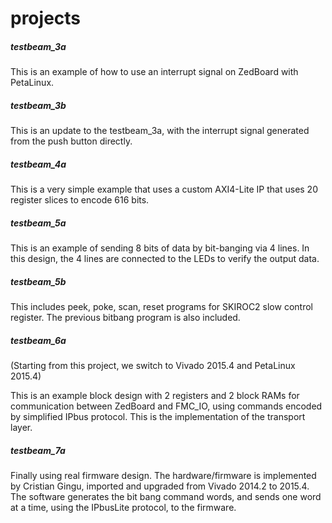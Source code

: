 # projects

##### testbeam_3a
This is an example of how to use an interrupt signal on ZedBoard with PetaLinux.

##### testbeam_3b
This is an update to the testbeam_3a, with the interrupt signal
generated from the push button directly.

##### testbeam_4a
This is a very simple example that uses a custom AXI4-Lite IP that
uses 20 register slices to encode 616 bits.

##### testbeam_5a
This is an example of sending 8 bits of data by bit-banging via 4 lines. In this 
design, the 4 lines are connected to the LEDs to verify the output data.

##### testbeam_5b
This includes peek, poke, scan, reset programs for SKIROC2 slow control register. The previous bitbang program is also included.

##### testbeam_6a
(Starting from this project, we switch to Vivado 2015.4 and PetaLinux 2015.4)

This is an example block design with 2 registers and 2 block RAMs for communication between ZedBoard and FMC_IO, using commands encoded by simplified IPbus protocol. This is the implementation of the transport layer.

##### testbeam_7a
Finally using real firmware design. The hardware/firmware is implemented by Cristian Gingu, imported and upgraded from Vivado 2014.2 to 2015.4. The software generates the bit bang command words, and sends one word at a time, using the IPbusLite protocol, to the firmware.

